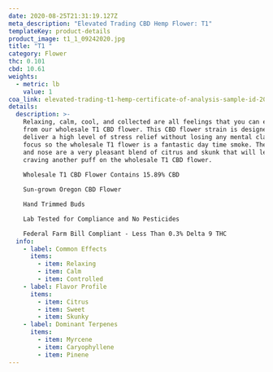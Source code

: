 ```yaml
---
date: 2020-08-25T21:31:19.127Z
meta_description: "Elevated Trading CBD Hemp Flower: T1"
templateKey: product-details
product_image: t1_1_09242020.jpg
title: "T1 "
category: Flower
thc: 0.101
cbd: 10.61
weights:
  - metric: lb
    value: 1
coa_link: elevated-trading-t1-hemp-certificate-of-analysis-sample-id-20a754-lot-no-2001-101-rev01_signed-2-.pdf
details:
  description: >-
    Relaxing, calm, cool, and collected are all feelings that you can expect
    from our wholesale T1 CBD flower. This CBD flower strain is designed to
    deliver a high level of stress relief without losing any mental clarity and
    focus so the wholesale T1 flower is a fantastic day time smoke. The taste
    and nose are a very pleasant blend of citrus and skunk that will leave you
    craving another puff on the wholesale T1 CBD flower. 
     
    Wholesale T1 CBD Flower Contains 15.89% CBD

    Sun-grown Oregon CBD Flower

    Hand Trimmed Buds

    Lab Tested for Compliance and No Pesticides

    Federal Farm Bill Compliant - Less Than 0.3% Delta 9 THC
  info:
    - label: Common Effects
      items:
        - item: Relaxing
        - item: Calm
        - item: Controlled
    - label: Flavor Profile
      items:
        - item: Citrus
        - item: Sweet
        - item: Skunky
    - label: Dominant Terpenes
      items:
        - item: Myrcene
        - item: Caryophyllene
        - item: Pinene
---
```

